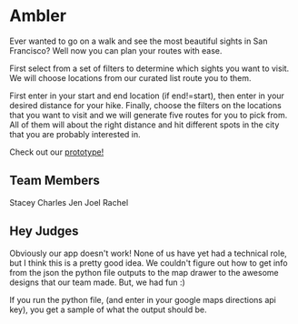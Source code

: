 # Ambler
Ever wanted to go on a walk and see the most beautiful sights in San Francisco?  Well now you can plan your routes with ease.

First select from a set of filters to determine which sights you want to visit.  We will choose locations from our curated list route you to them.

First enter in your start and end location (if end!=start), then enter in your desired distance for your hike.  Finally, choose the filters on the locations that you want to visit and we will generate five routes for you to pick from.  All of them will about the right distance and hit different spots in the city that you are probably interested in.

Check out our <a href="https://projects.invisionapp.com/share/VN6KEYLBR#/screens">prototype! </a>

## Team Members
Stacey
Charles
Jen
Joel
Rachel

## Hey Judges
Obviously our app doesn't work!  None of us have yet had a technical role, but I think this is a pretty good idea.  We couldn't figure out how to get info from the json the python file outputs to the map drawer to the awesome designs that our team made.  But, we had fun :)

If you run the python file, (and enter in your google maps directions api key), you get a sample of what the output should be.

